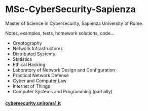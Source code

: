 # MSc-CyberSecurity-Sapienza

Master of Science in Cybersecurity, Sapienza University of Rome.

Notes, examples, tests, homework solutions, code...

- Cryptography
- Network Infrastructures
- Distributed Systems
- Statistics
- Ethical Hacking
- Laboratory of Network Design and Configuration
- Practical Network Defense
- Cyber and Computer Law
- Internet of Things
- Computer Systems and Programming (partially)

#### [cybersecurity.uniroma1.it](https://cybersecurity.uniroma1.it/home)
